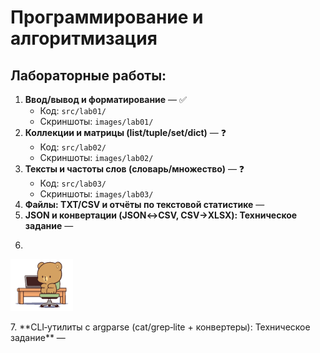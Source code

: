 # Программирование и алгоритмизация
## Лабораторные работы:
1. **Ввод/вывод и форматирование** — ✅
   - Код: `src/lab01/`
   - Скриншоты: `images/lab01/`
2. **Коллекции и матрицы (list/tuple/set/dict)** — ❓
   - Код: `src/lab02/`
   - Скриншоты: `images/lab02/`
3. **Тексты и частоты слов (словарь/множество)** — ❓
   - Код: `src/lab03/`
   - Скриншоты: `images/lab03/`
4. **Файлы: TXT/CSV и отчёты по текстовой статистике** —
5. **JSON и конвертации (JSON↔CSV, CSV→XLSX): Техническое задание** —
6. <p align="center">
  <img src="readme/мишшка.png" alt="Мишшка" width="100">
</p>
7. **CLI‑утилиты с argparse (cat/grep‑lite + конвертеры): Техническое задание** —
